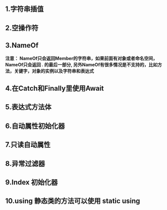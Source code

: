 ## 1.字符串插值

## 2.空操作符

## 3.NameOf

**注意： NameOf只会返回Member的字符串，如果前面有对象或者命名空间，NameOf只会返回 . 的最后一部分, 另外NameOf有很多情况是不支持的，比如方法，关键字，对象的实例以及字符串和表达式**

## 4.在Catch和Finally里使用Await

## 5.表达式方法体

## 6.自动属性初始化器

## 7.只读自动属性

## 8.异常过滤器

## 9.Index 初始化器

## 10.using 静态类的方法可以使用 static using

